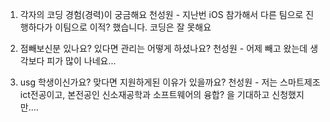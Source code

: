 1. 각자의 코딩 경험(경력)이 궁금해요
천성원 - 지난번 iOS 참가해서 다른 팀으로 진행하다가 이팀으로 이적? 했습니다. 코딩은 잘 못해요

2. 점빼보신분 있나요? 있다면 관리는 어떻게 하셨나요?
천성원 - 어제 빼고 왔는데 생각보다 피가 많이 나네요...

3. usg 학생이신가요? 맞다면 지원하게된 이유가 있을까요?
천성원 - 저는 스마트제조ict전공이고, 본전공인 신소재공학과 소프트웨어의 융합? 을 기대하고 신청했지만....